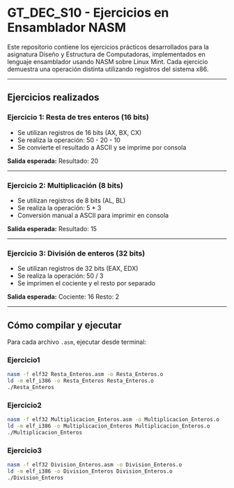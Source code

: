 # GT_DEC_S10 - Ejercicios en Ensamblador NASM

Este repositorio contiene los ejercicios prácticos desarrollados para la asignatura Diseño y Estructura de Computadoras, implementados en lenguaje ensamblador usando NASM sobre Linux Mint. Cada ejercicio demuestra una operación distinta utilizando registros del sistema x86.

---

## Ejercicios realizados

### Ejercicio 1: Resta de tres enteros (16 bits)
- Se utilizan registros de 16 bits (AX, BX, CX)
- Se realiza la operación: 50 - 20 - 10
- Se convierte el resultado a ASCII y se imprime por consola

**Salida esperada:**
Resultado: 20

---

### Ejercicio 2: Multiplicación (8 bits)
- Se utilizan registros de 8 bits (AL, BL)
- Se realiza la operación: 5 * 3
- Conversión manual a ASCII para imprimir en consola

**Salida esperada:**
Resultado: 15

---

### Ejercicio 3: División de enteros (32 bits)
- Se utilizan registros de 32 bits (EAX, EDX)
- Se realiza la operación: 50 / 3
- Se imprimen el cociente y el resto por separado

**Salida esperada:**
Cociente: 16
Resto: 2

---

## Cómo compilar y ejecutar

Para cada archivo `.asm`, ejecutar desde terminal:

### Ejercicio1

```bash
nasm -f elf32 Resta_Enteros.asm -o Resta_Enteros.o
ld -m elf_i386 -o Resta_Enteros Resta_Enteros.o
./Resta_Enteros

```

### Ejercicio2

```bash
nasm -f elf32 Multiplicacion_Enteros.asm -o Multiplicacion_Enteros.o
ld -m elf_i386 -o Multiplicacion_Enteros Multiplicacion_Enteros.o
./Multiplicacion_Enteros

```

### Ejercicio3
```bash
nasm -f elf32 Division_Enteros.asm -o Division_Enteros.o
ld -m elf_i386 -o Division_Enteros Division_Enteros.o
./Division_Enteros

```
